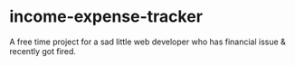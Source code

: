 # income-expense-tracker
A free time project for a sad little web developer who has financial issue & recently got fired.

